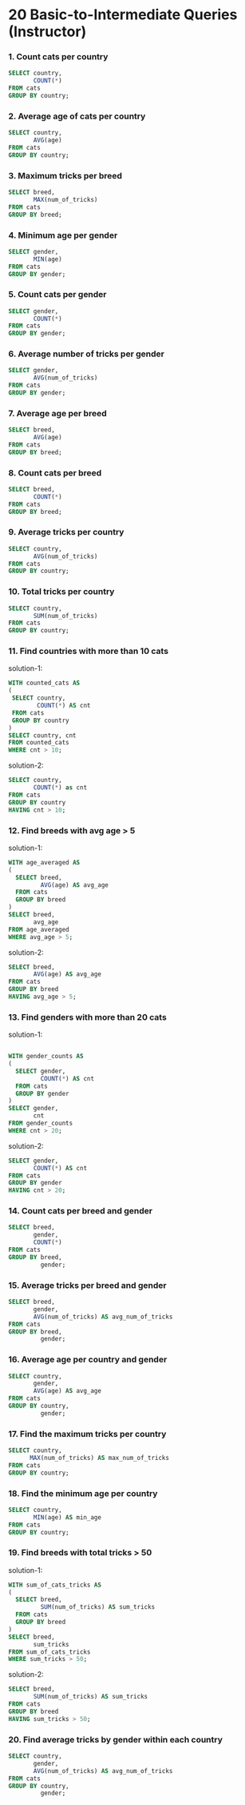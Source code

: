 # 20 Basic-to-Intermediate Queries (Instructor)

### 1. Count cats per country 

```sql
SELECT country, 
       COUNT(*) 
FROM cats 
GROUP BY country;
```

### 2. Average age of cats per country 

```sql
SELECT country, 
       AVG(age) 
FROM cats 
GROUP BY country;
```

### 3. Maximum tricks per breed 

```sql
SELECT breed, 
       MAX(num_of_tricks) 
FROM cats 
GROUP BY breed;
```

### 4. Minimum age per gender 

```sql
SELECT gender, 
       MIN(age) 
FROM cats 
GROUP BY gender;
```

### 5. Count cats per gender 

```sql
SELECT gender, 
       COUNT(*) 
FROM cats 
GROUP BY gender;
```

### 6. Average number of tricks per gender 

```sql
SELECT gender, 
       AVG(num_of_tricks) 
FROM cats 
GROUP BY gender;
```

### 7. Average age per breed 

```sql
SELECT breed, 
       AVG(age) 
FROM cats 
GROUP BY breed;
```

### 8. Count cats per breed 

```sql
SELECT breed, 
       COUNT(*) 
FROM cats 
GROUP BY breed;
```

### 9. Average tricks per country 

```sql
SELECT country, 
       AVG(num_of_tricks) 
FROM cats 
GROUP BY country;
```

### 10. Total tricks per country 

```sql
SELECT country, 
       SUM(num_of_tricks) 
FROM cats 
GROUP BY country;
```

### 11. Find countries with more than 10 cats 

solution-1:

```sql
WITH counted_cats AS
(
 SELECT country, 
        COUNT(*) AS cnt 
 FROM cats 
 GROUP BY country 
)
SELECT country, cnt
FROM counted_cats
WHERE cnt > 10;
```


solution-2:

```sql
SELECT country, 
       COUNT(*) as cnt
FROM cats 
GROUP BY country 
HAVING cnt > 10;
```

### 12. Find breeds with avg age > 5 

solution-1:

```sql
WITH age_averaged AS
(
  SELECT breed, 
         AVG(age) AS avg_age
  FROM cats 
  GROUP BY breed 
)
SELECT breed, 
       avg_age
FROM age_averaged
WHERE avg_age > 5;
```

solution-2:

```sql
SELECT breed, 
       AVG(age) AS avg_age
FROM cats 
GROUP BY breed 
HAVING avg_age > 5;
```


### 13. Find genders with more than 20 cats 

solution-1:

```sql

WITH gender_counts AS
(
  SELECT gender, 
         COUNT(*) AS cnt
  FROM cats 
  GROUP BY gender 
)
SELECT gender, 
       cnt 
FROM gender_counts 
WHERE cnt > 20;
```

solution-2:

```sql
SELECT gender, 
       COUNT(*) AS cnt
FROM cats 
GROUP BY gender 
HAVING cnt > 20;
```

### 14. Count cats per breed and gender 

```sql
SELECT breed, 
       gender, 
       COUNT(*) 
FROM cats 
GROUP BY breed, 
         gender;
```

### 15. Average tricks per breed and gender 

```sql
SELECT breed, 
       gender, 
       AVG(num_of_tricks) AS avg_num_of_tricks 
FROM cats 
GROUP BY breed, 
         gender;
```

### 16. Average age per country and gender 

```sql
SELECT country, 
       gender, 
       AVG(age) AS avg_age
FROM cats 
GROUP BY country, 
         gender;
```

### 17. Find the maximum tricks per country 

```sql
SELECT country, 
      MAX(num_of_tricks) AS max_num_of_tricks
FROM cats 
GROUP BY country;
```

### 18. Find the minimum age per country 

```sql
SELECT country, 
       MIN(age) AS min_age
FROM cats 
GROUP BY country;
```

### 19. Find breeds with total tricks > 50 

solution-1:

```sql
WITH sum_of_cats_tricks AS
(
  SELECT breed, 
         SUM(num_of_tricks) AS sum_tricks
  FROM cats 
  GROUP BY breed 
)
SELECT breed, 
       sum_tricks
FROM sum_of_cats_tricks 
WHERE sum_tricks > 50;
```

solution-2:

```sql
SELECT breed, 
       SUM(num_of_tricks) AS sum_tricks
FROM cats 
GROUP BY breed 
HAVING sum_tricks > 50;
```


### 20. Find average tricks by gender within each country 

```sql
SELECT country, 
       gender, 
       AVG(num_of_tricks) AS avg_num_of_tricks
FROM cats 
GROUP BY country, 
         gender;
```

